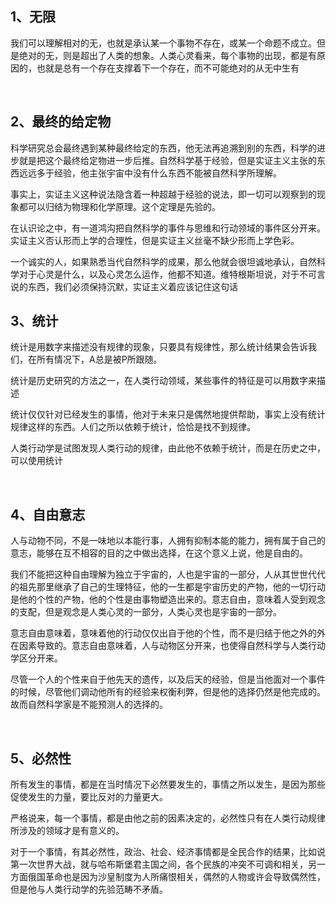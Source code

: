 <h2>1、无限</h2><p>我们可以理解相对的无，也就是承认某一个事物不存在，或某一个命题不成立。但是绝对的无，则是超出了人类的想象。人类心灵看来，每个事物的出现，都是有原因的，也就是总有一个存在支撑着下一个存在，而不可能绝对的从无中生有</p><p><br></p><h2>2、最终的给定物</h2><p>科学研究总会最终遇到某种最终给定的东西，他无法再追溯到别的东西，科学的进步就是把这个最终给定物进一步后推。自然科学基于经验，但是实证主义主张的东西远远多于经验，他主张宇宙中没有什么东西不能被自然科学所理解。</p><p>事实上，实证主义这种说法隐含着一种超越于经验的说法，即一切可以观察到的现象都可以归结为物理和化学原理。这个定理是先验的。</p><p>在认识论之中，有一道鸿沟把自然科学的事件与思维和行动领域的事件区分开来。实证主义否认形而上学的合理性，但是实证主义丝毫不缺少形而上学色彩。</p><p>一个诚实的人，如果熟悉当代自然科学的成果，那么他就会很坦诚地承认，自然科学对于心灵是什么，以及心灵怎么运作，他都不知道。维特根斯坦说，对于不可言说的东西，我们必须保持沉默，实证主义着应该记住这句话</p><h2>3、统计</h2><p>统计是用数字来描述没有规律的现象，只要具有规律性，那么统计结果会告诉我们，在所有情况下，A总是被P所跟随。</p><p>统计是历史研究的方法之一，在人类行动领域，某些事件的特征是可以用数字来描述</p><p>统计仅仅针对已经发生的事情，他对于未来只是偶然地提供帮助，事实上没有统计规律这样的东西。人们之所以依赖于统计，恰恰是找不到规律。</p><p>人类行动学是试图发现人类行动的规律，由此他不依赖于统计，而是在历史之中，可以使用统计</p><p><br></p><h2>4、自由意志</h2><p>人与动物不同，不是一味地以本能行事，人拥有抑制本能的能力，拥有属于自己的意志，能够在互不相容的目的之中做出选择，在这个意义上说，他是自由的。</p><p>我们不能把这种自由理解为独立于宇宙的，人也是宇宙的一部分，人从其世世代代的祖先那里继承了自己的生理特征，他的一生都是宇宙历史的产物，他的一切行动是他的个性的产物，他的个性是由事物塑造出来的。意志自由，意味着人受到观念的支配，但是观念是人类心灵的一部分，人类心灵也是宇宙的一部分。</p><p>意志自由意味着，意味着他的行动仅仅出自于他的个性，而不是归结于他之外的外在因素导致的。意志自由意味着，人与动物区分开来，也使得自然科学与人类行动学区分开来。</p><p>尽管一个人的个性来自于他先天的遗传，以及后天的经验，但是当他面对一个事件的时候，尽管他们调动他所有的经验来权衡利弊，但是他的选择仍然是他完成的。故而自然科学家是不能预测人的选择的。</p><p><br></p><h2>5、必然性</h2><p>所有发生的事情，都是在当时情况下必然要发生的，事情之所以发生，是因为那些促使发生的力量，要比反对的力量更大。</p><p>严格说来，每一个事情，都是由他之前的因素决定的，必然性只有在人类行动规律所涉及的领域才是有意义的。</p><p>对于一个事情，有其必然性，政治、社会、经济事情都是全民合作的结果，比如说第一次世界大战，就与哈布斯堡君主国之间，各个民族的冲突不可调和相关，另一方面俄国革命也是因为沙皇制度为人所痛恨相关，偶然的人物或许会导致偶然性，但是他与人类行动学的先验范畴不矛盾。</p><p></p>